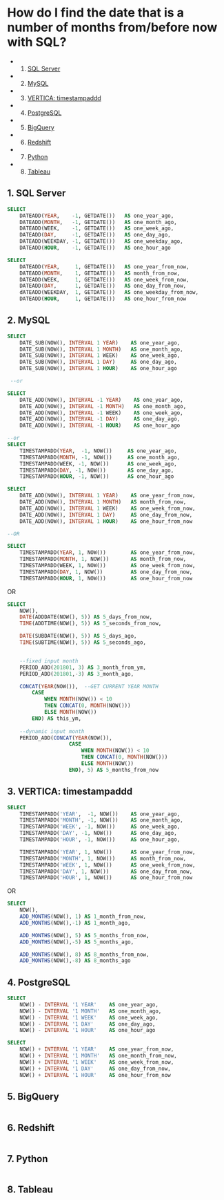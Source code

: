
# How do I find the date that is a number of months from/before now with SQL?

<!-- vscode-markdown-toc -->
* 1. [SQL Server](#SQLServer)
* 2. [MySQL](#MySQL)
* 3. [VERTICA: timestampaddd](#VERTICA:timestampaddd)
* 4. [PostgreSQL](#PostgreSQL)
* 5. [BigQuery](#BigQuery)
* 6. [Redshift](#Redshift)
* 7. [Python](#Python)
* 8. [Tableau](#Tableau)

<!-- vscode-markdown-toc-config
	numbering=true
	autoSave=true
	/vscode-markdown-toc-config -->
<!-- /vscode-markdown-toc -->

<!-- markdownlint-disable MD033 -->

## 1. <a name='SQLServer'></a>SQL Server

```sql
SELECT
    DATEADD(YEAR,    -1, GETDATE())   AS one_year_ago,
    DATEADD(MONTH,   -1, GETDATE())   AS one_month_ago,
    DATEADD(WEEK,    -1, GETDATE())   AS one_week_ago,
    DATEADD(DAY,     -1, GETDATE())   AS one_day_ago,
    DATEADD(WEEKDAY, -1, GETDATE())   AS one_weekday_ago,
    DATEADD(HOUR,    -1, GETDATE())   AS one_hour_ago
```

```sql
SELECT
    DATEADD(YEAR,     1, GETDATE())   AS one_year_from_now,
    DATEADD(MONTH,    1, GETDATE())   AS month_from_now,
    DATEADD(WEEK,     1, GETDATE())   AS one_week_from_now,
    DATEADD(DAY,      1, GETDATE())   AS one_day_from_now,
    dATEADD(WEEKDAY,  1, GETDATE())   AS one_weekday_from_now,
    DATEADD(HOUR,     1, GETDATE())   AS one_hour_from_now
```

## 2. <a name='MySQL'></a>MySQL

```sql
SELECT
    DATE_SUB(NOW(), INTERVAL 1 YEAR)    AS one_year_ago,
    DATE_SUB(NOW(), INTERVAL 1 MONTH)   AS one_month_ago,
    DATE_SUB(NOW(), INTERVAL 1 WEEK)    AS one_week_ago,
    DATE_SUB(NOW(), INTERVAL 1 DAY)     AS one_day_ago,
    DATE_SUB(NOW(), INTERVAL 1 HOUR)    AS one_hour_ago

 --or

SELECT
    DATE_ADD(NOW(), INTERVAL -1 YEAR)    AS one_year_ago,
    DATE_ADD(NOW(), INTERVAL -1 MONTH)   AS one_month_ago,
    DATE_ADD(NOW(), INTERVAL -1 WEEK)    AS one_week_ago,
    DATE_ADD(NOW(), INTERVAL -1 DAY)     AS one_day_ago,
    DATE_ADD(NOW(), INTERVAL -1 HOUR)    AS one_hour_ago

--or
SELECT
    TIMESTAMPADD(YEAR,  -1, NOW())     AS one_year_ago,
    TIMESTAMPADD(MONTH, -1, NOW())     AS one_month_ago,
    TIMESTAMPADD(WEEK, -1, NOW())      AS one_week_ago,
    TIMESTAMPADD(DAY, -1, NOW())       AS one_day_ago,
    TIMESTAMPADD(HOUR, -1, NOW())      AS one_hour_ago
```

```sql
SELECT
    DATE_ADD(NOW(), INTERVAL 1 YEAR)    AS one_year_from_now,
    DATE_ADD(NOW(), INTERVAL 1 MONTH)   AS month_from_now,
    DATE_ADD(NOW(), INTERVAL 1 WEEK)    AS one_week_from_now,
    DATE_ADD(NOW(), INTERVAL 1 DAY)     AS one_day_from_now,
    DATE_ADD(NOW(), INTERVAL 1 HOUR)    AS one_hour_from_now

--OR

SELECT
    TIMESTAMPADD(YEAR, 1, NOW())        AS one_year_from_now,
    TIMESTAMPADD(MONTH, 1, NOW())       AS month_from_now,
    TIMESTAMPADD(WEEK, 1, NOW())        AS one_week_from_now,
    TIMESTAMPADD(DAY, 1, NOW())         AS one_day_from_now,
    TIMESTAMPADD(HOUR, 1, NOW())        AS one_hour_from_now
```

OR

```sql
SELECT 
    NOW(),
    DATE(ADDDATE(NOW(), 5)) AS 5_days_from_now,    
    TIME(ADDTIME(NOW(), 5)) AS 5_seconds_from_now,

    DATE(SUBDATE(NOW(), 5)) AS 5_days_ago,
    TIME(SUBTIME(NOW(), 5)) AS 5_seconds_ago,


    --fixed input month
    PERIOD_ADD(201801, 3) AS 3_month_from_ym,
    PERIOD_ADD(201801,-3) AS 3_month_ago,

    CONCAT(YEAR(NOW()),  --GET CURRENT YEAR MONTH
        CASE 
            WHEN MONTH(NOW()) < 10 
            THEN CONCAT(0, MONTH(NOW())) 
            ELSE MONTH(NOW()) 
        END) AS this_ym,
        
    --dynamic input month
    PERIOD_ADD(CONCAT(YEAR(NOW()),
                    CASE 
                        WHEN MONTH(NOW()) < 10 
                        THEN CONCAT(0, MONTH(NOW())) 
                        ELSE MONTH(NOW()) 
                    END), 5) AS 5_months_from_now
```

## 3. <a name='VERTICA:timestampaddd'></a>VERTICA: timestampaddd

```sql
SELECT
    TIMESTAMPADD('YEAR',  -1, NOW())    AS one_year_ago,
    TIMESTAMPADD('MONTH', -1, NOW())    AS one_month_ago,
    TIMESTAMPADD('WEEK', -1, NOW())     AS one_week_ago,
    TIMESTAMPADD('DAY', -1, NOW())      AS one_day_ago,
    TIMESTAMPADD('HOUR', -1, NOW())     AS one_hour_ago,

    TIMESTAMPADD('YEAR', 1, NOW())      AS one_year_from_now,
    TIMESTAMPADD('MONTH', 1, NOW())     AS month_from_now,
    TIMESTAMPADD('WEEK', 1, NOW())      AS one_week_from_now,
    TIMESTAMPADD('DAY', 1, NOW())       AS one_day_from_now,
    TIMESTAMPADD('HOUR', 1, NOW())      AS one_hour_from_now
```

OR

```sql
SELECT 
    NOW(),
    ADD_MONTHS(NOW(), 1) AS 1_month_from_now,
    ADD_MONTHS(NOW(),-1) AS 1_month_ago,

    ADD_MONTHS(NOW(), 5) AS 5_months_from_now,
    ADD_MONTHS(NOW(),-5) AS 5_months_ago,

    ADD_MONTHS(NOW(), 8) AS 8_months_from_now,
    ADD_MONTHS(NOW(),-8) AS 8_months_ago
```

## 4. <a name='PostgreSQL'></a>PostgreSQL

```sql
SELECT
    NOW() - INTERVAL '1 YEAR'    AS one_year_ago,
    NOW() - INTERVAL '1 MONTH'   AS one_month_ago,
    NOW() - INTERVAL '1 WEEK'    AS one_week_ago,
    NOW() - INTERVAL '1 DAY'     AS one_day_ago,
    NOW() - INTERVAL '1 HOUR'    AS one_hour_ago
```

```sql
SELECT
    NOW() + INTERVAL '1 YEAR'    AS one_year_from_now,
    NOW() + INTERVAL '1 MONTH'   AS one_month_from_now,
    NOW() + INTERVAL '1 WEEK'    AS one_week_from_now,
    NOW() + INTERVAL '1 DAY'     AS one_day_from_now,
    NOW() + INTERVAL '1 HOUR'    AS one_hour_from_now
```

## 5. <a name='BigQuery'></a>BigQuery

```sql
```

## 6. <a name='Redshift'></a>Redshift

```sql
```

## 7. <a name='Python'></a>Python

```python
```

## 8. <a name='Tableau'></a>Tableau

```text
```

